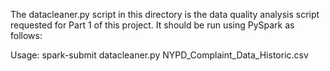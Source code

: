 The datacleaner.py script in this directory is the data quality analysis script requested for Part 1 of this project. It should be run using PySpark as follows:

Usage: spark-submit datacleaner.py NYPD_Complaint_Data_Historic.csv

